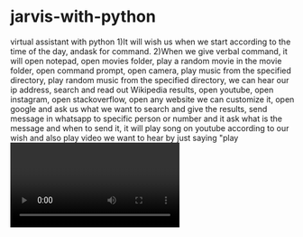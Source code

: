 # jarvis-with-python
virtual assistant with python
1)It will wish us when we start according to the time of the day, andask for command. 
2)When we give verbal command, it will open notepad, open movies folder, play a random movie in the movie folder, open command prompt, open camera, play music from the
specified directory, play random music from the specified directory, we can hear our ip address, search and read out Wikipedia results, open youtube, open instagram, open stackoverflow, open any
website we can customize it, open google and ask us what we want to search and give the results, send message in whatsapp to specific person or number and it ask what is the message and
when to send it, it will play song on youtube according to our wish and also play video we want to hear by just saying "play <video> on youtube", it will send mail(to who ever ne wanted it will ask), it will tell us the time. 
3)After each task it will ask "Captain, do you have any other work" and ready to take another command. 
4)when we say 'no thanks' or 'back off' or 'shut up' it will end the program by
saying a good bye which sounds like "see you soon Captain, have
a good day".
